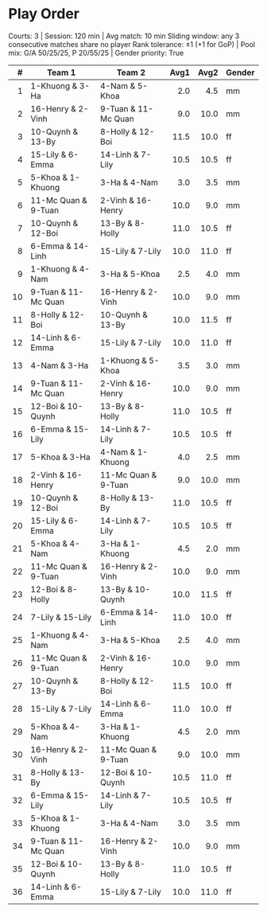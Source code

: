 # Play Order

Courts: 3 | Session: 120 min | Avg match: 10 min
Sliding window: any 3 consecutive matches share no player
Rank tolerance: ±1 (+1 for GoP) | Pool mix: G/A 50/25/25, P 20/55/25 | Gender priority: True

| # | Team 1 | Team 2 | Avg1 | Avg2 | Gender |
| -:|--------|--------|-----:|-----:|--------|
| 1 | 1-Khuong & 3-Ha | 4-Nam & 5-Khoa | 2.0 | 4.5 | mm |
| 2 | 16-Henry & 2-Vinh | 9-Tuan & 11-Mc Quan | 9.0 | 10.0 | mm |
| 3 | 10-Quynh & 13-By | 8-Holly & 12-Boi | 11.5 | 10.0 | ff |
| 4 | 15-Lily & 6-Emma | 14-Linh & 7-Lily | 10.5 | 10.5 | ff |
| 5 | 5-Khoa & 1-Khuong | 3-Ha & 4-Nam | 3.0 | 3.5 | mm |
| 6 | 11-Mc Quan & 9-Tuan | 2-Vinh & 16-Henry | 10.0 | 9.0 | mm |
| 7 | 10-Quynh & 12-Boi | 13-By & 8-Holly | 11.0 | 10.5 | ff |
| 8 | 6-Emma & 14-Linh | 15-Lily & 7-Lily | 10.0 | 11.0 | ff |
| 9 | 1-Khuong & 4-Nam | 3-Ha & 5-Khoa | 2.5 | 4.0 | mm |
| 10 | 9-Tuan & 11-Mc Quan | 16-Henry & 2-Vinh | 10.0 | 9.0 | mm |
| 11 | 8-Holly & 12-Boi | 10-Quynh & 13-By | 10.0 | 11.5 | ff |
| 12 | 14-Linh & 6-Emma | 15-Lily & 7-Lily | 10.0 | 11.0 | ff |
| 13 | 4-Nam & 3-Ha | 1-Khuong & 5-Khoa | 3.5 | 3.0 | mm |
| 14 | 9-Tuan & 11-Mc Quan | 2-Vinh & 16-Henry | 10.0 | 9.0 | mm |
| 15 | 12-Boi & 10-Quynh | 13-By & 8-Holly | 11.0 | 10.5 | ff |
| 16 | 6-Emma & 15-Lily | 14-Linh & 7-Lily | 10.5 | 10.5 | ff |
| 17 | 5-Khoa & 3-Ha | 4-Nam & 1-Khuong | 4.0 | 2.5 | mm |
| 18 | 2-Vinh & 16-Henry | 11-Mc Quan & 9-Tuan | 9.0 | 10.0 | mm |
| 19 | 10-Quynh & 12-Boi | 8-Holly & 13-By | 11.0 | 10.5 | ff |
| 20 | 15-Lily & 6-Emma | 14-Linh & 7-Lily | 10.5 | 10.5 | ff |
| 21 | 5-Khoa & 4-Nam | 3-Ha & 1-Khuong | 4.5 | 2.0 | mm |
| 22 | 11-Mc Quan & 9-Tuan | 16-Henry & 2-Vinh | 10.0 | 9.0 | mm |
| 23 | 12-Boi & 8-Holly | 13-By & 10-Quynh | 10.0 | 11.5 | ff |
| 24 | 7-Lily & 15-Lily | 6-Emma & 14-Linh | 11.0 | 10.0 | ff |
| 25 | 1-Khuong & 4-Nam | 3-Ha & 5-Khoa | 2.5 | 4.0 | mm |
| 26 | 11-Mc Quan & 9-Tuan | 2-Vinh & 16-Henry | 10.0 | 9.0 | mm |
| 27 | 10-Quynh & 13-By | 8-Holly & 12-Boi | 11.5 | 10.0 | ff |
| 28 | 15-Lily & 7-Lily | 14-Linh & 6-Emma | 11.0 | 10.0 | ff |
| 29 | 5-Khoa & 4-Nam | 3-Ha & 1-Khuong | 4.5 | 2.0 | mm |
| 30 | 16-Henry & 2-Vinh | 11-Mc Quan & 9-Tuan | 9.0 | 10.0 | mm |
| 31 | 8-Holly & 13-By | 12-Boi & 10-Quynh | 10.5 | 11.0 | ff |
| 32 | 6-Emma & 15-Lily | 14-Linh & 7-Lily | 10.5 | 10.5 | ff |
| 33 | 5-Khoa & 1-Khuong | 3-Ha & 4-Nam | 3.0 | 3.5 | mm |
| 34 | 9-Tuan & 11-Mc Quan | 16-Henry & 2-Vinh | 10.0 | 9.0 | mm |
| 35 | 12-Boi & 10-Quynh | 13-By & 8-Holly | 11.0 | 10.5 | ff |
| 36 | 14-Linh & 6-Emma | 15-Lily & 7-Lily | 10.0 | 11.0 | ff |


